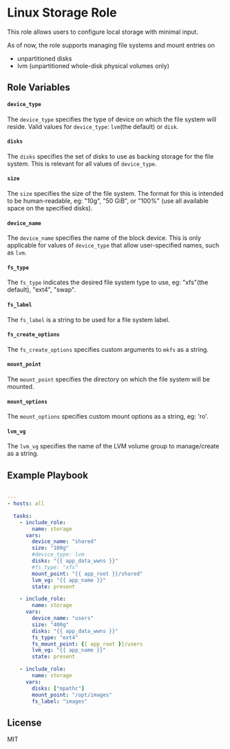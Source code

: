 Linux Storage Role
==================

This role allows users to configure local storage with minimal input.

As of now, the role supports managing file systems and mount entries on
- unpartitioned disks
- lvm (unpartitioned whole-disk physical volumes only)


Role Variables
--------------

#### `device_type`
The `device_type` specifies the type of device on which the file system will reside.
Valid values for `device_type`: `lvm`(the default) or `disk`.

#### `disks`
The `disks` specifies the set of disks to use as backing storage for the file system.
This is relevant for all values of `device_type`.

#### `size`
The `size` specifies the size of the file system. The format for this is intended to
be human-readable, eg: "10g", "50 GiB", or "100%" (use all available space on the
specified disks).

#### `device_name`
The `device_name` specifies the name of the block device. This is only applicable
for values of `device_type` that allow user-specified names, such as `lvm`.

#### `fs_type`
The `fs_type` indicates the desired file system type to use, eg: "xfs"(the default),
"ext4", "swap".

#### `fs_label`
The `fs_label` is a string to be used for a file system label.

#### `fs_create_options`
The `fs_create_options` specifies custom arguments to `mkfs` as a string.

#### `mount_point`
The `mount_point` specifies the directory on which the file system will be mounted.

#### `mount_options`
The `mount_options` specifies custom mount options as a string, eg: 'ro'.

#### `lvm_vg`
The `lvm_vg` specifies the name of the LVM volume group to manage/create as a
string.


Example Playbook
----------------

```yaml

---
- hosts: all

  tasks:
    - include_role:
        name: storage
      vars:
        device_name: "shared"
        size: "100g"
        #device_type: lvm
        disks: "{{ app_data_wwns }}"
        #fs_type: "xfs"
        mount_point: "{{ app_root }}/shared"
        lvm_vg: "{{ app_name }}"
        state: present

    - include_role:
        name: storage
      vars:
        device_name: "users"
        size: "400g"
        disks: "{{ app_data_wwns }}"
        fs_type: "ext4"
        fs_mount_point: {{ app_root }}/users
        lvm_vg: "{{ app_name }}"
        state: present

    - include_role:
        name: storage
      vars:
        disks: ["mpathc"]
        mount_point: "/opt/images"
        fs_label: "images"
```


License
-------

MIT
